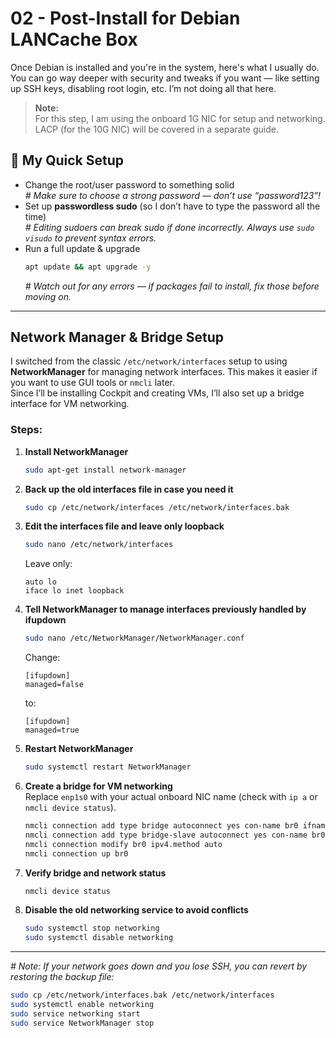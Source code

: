 # 02 - Post-Install for Debian LANCache Box

Once Debian is installed and you're in the system, here's what I usually do. You can go way deeper with security and tweaks if you want — like setting up SSH keys, disabling root login, etc. I’m not doing all that here.

> **Note:**  
> For this step, I am using the onboard 1G NIC for setup and networking. LACP (for the 10G NIC) will be covered in a separate guide.

## 🔧 My Quick Setup

- Change the root/user password to something solid  
  *# Make sure to choose a strong password — don’t use “password123”!*
- Set up **passwordless sudo** (so I don’t have to type the password all the time)  
  *# Editing sudoers can break sudo if done incorrectly. Always use `sudo visudo` to prevent syntax errors.*
- Run a full update & upgrade  
  ```bash
  apt update && apt upgrade -y
  ```
  *# Watch out for any errors — if packages fail to install, fix those before moving on.*

---

## Network Manager & Bridge Setup

I switched from the classic `/etc/network/interfaces` setup to using **NetworkManager** for managing network interfaces. This makes it easier if you want to use GUI tools or `nmcli` later.  
Since I’ll be installing Cockpit and creating VMs, I’ll also set up a bridge interface for VM networking.

### Steps:

1. **Install NetworkManager**
   ```bash
   sudo apt-get install network-manager
   ```

2. **Back up the old interfaces file in case you need it**
   ```bash
   sudo cp /etc/network/interfaces /etc/network/interfaces.bak
   ```

3. **Edit the interfaces file and leave only loopback**
   ```bash
   sudo nano /etc/network/interfaces
   ```
   Leave only:
   ```
   auto lo
   iface lo inet loopback
   ```

4. **Tell NetworkManager to manage interfaces previously handled by ifupdown**
   ```bash
   sudo nano /etc/NetworkManager/NetworkManager.conf
   ```
   Change:
   ```
   [ifupdown]
   managed=false
   ```
   to:
   ```
   [ifupdown]
   managed=true
   ```

5. **Restart NetworkManager**
   ```bash
   sudo systemctl restart NetworkManager
   ```

6. **Create a bridge for VM networking**  
   Replace `enp1s0` with your actual onboard NIC name (check with `ip a` or `nmcli device status`).
   ```bash
   nmcli connection add type bridge autoconnect yes con-name br0 ifname br0
   nmcli connection add type bridge-slave autoconnect yes con-name br0-port1 ifname enp1s0 master br0
   nmcli connection modify br0 ipv4.method auto
   nmcli connection up br0
   ```

7. **Verify bridge and network status**
   ```bash
   nmcli device status
   ```

8. **Disable the old networking service to avoid conflicts**
   ```bash
   sudo systemctl stop networking
   sudo systemctl disable networking
   ```

---

*# Note: If your network goes down and you lose SSH, you can revert by restoring the backup file:*
```bash
sudo cp /etc/network/interfaces.bak /etc/network/interfaces
sudo systemctl enable networking
sudo service networking start
sudo service NetworkManager stop
```

